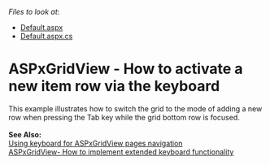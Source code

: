 <!-- default file list -->
*Files to look at*:

* [Default.aspx](./CS/Default.aspx)
* [Default.aspx.cs](./CS/Default.aspx.cs)
<!-- default file list end -->
# ASPxGridView - How to activate a new item row via the keyboard


This example illustrates how to switch the grid to the mode of adding a new row when pressing the Tab key while the grid bottom row is focused.<br /><br /><strong>See Also:</strong><br /><a href="https://www.devexpress.com/Support/Center/p/E2003">Using keyboard for ASPxGridView pages navigation</a> <br /><a href="https://www.devexpress.com/Support/Center/p/E4473">ASPxGridView- How to implement extended keyboard functionality</a>

<br/>


